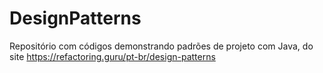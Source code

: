 # DesignPatterns

Repositório com códigos demonstrando padrões de projeto com Java, do site https://refactoring.guru/pt-br/design-patterns